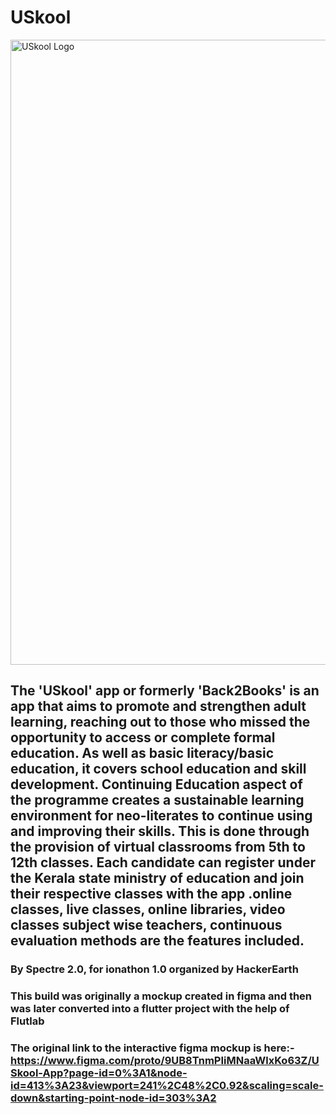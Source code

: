 # USkool

<img width="1000" alt="USkool Logo" src="https://user-images.githubusercontent.com/85440373/160920004-1acf5aa8-87ac-4151-b0a9-4fb527d2e430.png">


## The 'USkool' app or formerly 'Back2Books' is an app that aims to promote and strengthen adult learning, reaching out to those who missed the opportunity to access or complete formal education. As well as basic literacy/basic education, it covers school education and skill development. Continuing Education aspect of the programme creates a sustainable learning environment for neo-literates to continue using and improving their skills. This is done through the provision of virtual classrooms from 5th to 12th classes. Each candidate can register under the Kerala state ministry of education and join their respective classes with the app .online classes, live classes, online libraries, video classes subject wise teachers, continuous evaluation methods are the features included.

### By Spectre 2.0, for ionathon 1.0 organized by HackerEarth

### This build was originally a mockup created in figma and then was later converted into a flutter project with the help of Flutlab

### The original link to the interactive figma mockup is here:- https://www.figma.com/proto/9UB8TnmPIiMNaaWlxKo63Z/USkool-App?page-id=0%3A1&node-id=413%3A23&viewport=241%2C48%2C0.92&scaling=scale-down&starting-point-node-id=303%3A2
